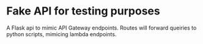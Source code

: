# Fake API for testing purposes

A Flask api to mimic API Gateway endpoints. Routes will forward queiries to python scripts, mimicing lambda endpoints.